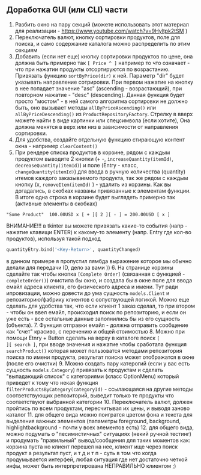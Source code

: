 ## Доработка GUI (или CLI) части

1. Разбить окно на пару секций (можете использовать этот материал для реализации - https://www.youtube.com/watch?v=9Hyltpk2tSM )
2. Переключатель валют, кнопку сортировки продуктов, поле для поиска, и само содержание каталога можно распределить по этим секциям
3. Добавить (если нет еще) кнопку сортировки продуктов по цене, она должна быть примерно так ```[ Price ^ ]``` например то что означает - что при нажатии продукты отсортируются по возрастанию. Привязать функцию ```sortByPrice(dir)``` к ней. Параметр "dir" будет указывать направление сотрировки. При первом нажатие на кнопку в нее попадает значение "asc" (ascending - возрастающий), при повторном нажатие - "desc" (descending). Данная функция будет просто "мостом" - в ней самого алгоритма сортировки не должно быть, оно вызывает методы ```allByPriceAscending()``` или ```allByPriceDescending()``` из ```ProductRepositoryFactory```. Стрелку в вверх можете найти в виде картинки или спецсимвола (если хотите), Она должна менятся в верх или низ в зависимости от направления сортировки.
4. Для удобства, создайте отдельную функцию стирающую контент окна - например ```clearContent()```
5. При рендере списка продуктов в корзине, рядом с каждым продуктом выводите 2 кнопки (+ -, ```increaseQuantity(itemId)```, ```decreaseQuantity(itemId)```) и поле (Entry - класс, ```changeQuantity(itemId)```) для ввода в ручную количества (quantity) итемов каждого заказываемого продукта, так же рядом с каждым кнопку (x, ```removeItem(itemId)``` )  - удалить из корзины. Как вы догадались, в скобках названы привязанные к элементам функции. В итоге одна строка в корзине будет выглядеть примерно так (активные элементы в скобках)
  ```
  "Some Product"  100.00USD x [ + ][ 2 ][ - ] = 200.00USD [ x ]
  ```
  ВНИМАНИЕ!!! в tkinter вы можете привязать какие-то события (напр - нажатие клавищи ENTER) к какому-то элементу (напр. Entry где кол-во продуктов), используя такой подход
  ```py
  quantityEtry.bind('<Key-Return>', quantityChanged)
  ```
  в данном примере я пропустил лямбда выражение которое мы обычно делали для передачи ID, дело за вами ))
6. На странице корзины сделайте так чтобы кнопка ```[Complete Order]``` (связанная с функцией - ```completeOrder()```) очистила бы окно, и создала бы в окне поле для ввода емайл адреса клиента, его физического адреса и имени. Тут ради ипровизации, можно довести до ума сущность ```models.Client``` и репозиторию/фабрику клиентов с сопуствующей логикой. Можно еще сделать для удобства так, что если клиент 1 заказ сделал, то при втором - чтобы он ввел емайл, происходил поиск по репозиторию, и если он уже есть - все остальные данные заполнились бы из его сущность (объекта). 
7. Функция отправки емайл - должна отправить сообщение как "счет" красиво, с перечению и общей стоимостью
8. Можно при помощи Etnry + Button сделать на верху в каталоге поиск ```[                  ][ search ]```, при вводе значения и нажатие чтобы сработала функция ```searchProduct()``` которая может пользоватся методами репозитория поиска по имени продукта, результат поиска может отображатся в окне (после его очистки) 
9. Можно создать пару катерогий (если у вас есть сущность ```models.Category```) привязать к продуктам и сделать "выпадающий список" с категориями (класс OptionMenu) который приведет к тому что некая функция ```filterProductsByCategory(categoryId)``` - ссылающаяся на другие методы соответствующих репозиторий, выведит только те продукты что соответствуют выбранной категории 
10. Переключатель валют, должен пройтись по всем продуктам, пересчитывая их цены, и выводя заново каталог
11. для общего вида можно поигратся цветом фона и текста для выделения важных элементов (папаметры foreground, background, highlightbackground - почти у всех элементов есть) 
12. для общего вида, можно подумать о "песимистичных" ситуациях (некий ручной тестинг) и продумать "правильный" вывод/сообщения для таких моментов как: корзина пуста но клиент перешел на нее, клиент ище через поиск продукт а результат пуст, и т д и т п - суть в том что когда продумывается интерфей, любая ситуация где нет достаточно четкой инфы, может быть интерпретирована НЕПРАВИЛЬНО клиентом ;)
